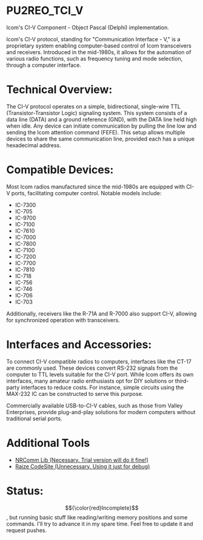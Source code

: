 # PU2REO_TCI_V
Icom's CI-V Component - Object Pascal (Delphi) implementation.

Icom's CI-V protocol, standing for "Communication Interface - V," is a proprietary system enabling computer-based control of Icom transceivers and receivers. Introduced in the mid-1980s, it allows for the automation of various radio functions, such as frequency tuning and mode selection, through a computer interface. 

# Technical Overview:

The CI-V protocol operates on a simple, bidirectional, single-wire TTL (Transistor-Transistor Logic) signaling system. This system consists of a data line (DATA) and a ground reference (GND), with the DATA line held high when idle. Any device can initiate communication by pulling the line low and sending the Icom attention command (FEFE). This setup allows multiple devices to share the same communication line, provided each has a unique hexadecimal address. 

# Compatible Devices:

Most Icom radios manufactured since the mid-1980s are equipped with CI-V ports, facilitating computer control. Notable models include:

  * IC-7300
  * IC-705
  * IC-9700
  * IC-7100
  * IC-7610
  * IC-7000
  * IC-7800
  * IC-7100
  * IC-7200
  * IC-7700
  * IC-7810
  * IC-718
  * IC-756
  * IC-746
  * IC-706
  * IC-703

Additionally, receivers like the R-71A and R-7000 also support CI-V, allowing for synchronized operation with transceivers. 

# Interfaces and Accessories:

To connect CI-V compatible radios to computers, interfaces like the CT-17 are commonly used. These devices convert RS-232 signals from the computer to TTL levels suitable for the CI-V port. While Icom offers its own interfaces, many amateur radio enthusiasts opt for DIY solutions or third-party interfaces to reduce costs. For instance, simple circuits using the MAX-232 IC can be constructed to serve this purpose. 

Commercially available USB-to-CI-V cables, such as those from Valley Enterprises, provide plug-and-play solutions for modern computers without traditional serial ports. 

# Additional Tools
  * [NRComm Lib (Necessary. Trial version will do it fine!)](https://www.deepsoftware.com/nrcomm/)
  * [Raize CodeSite (Unnecessary. Using it just for debug)](https://raize.com/codesite/)
  
# Status: 
$${\color{red}Incomplete}$$, but running basic stuff like reading/writing memory positions and some commands. I'll try to advance it in my spare time.
Feel free to update it and request pushes.
